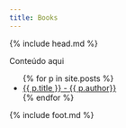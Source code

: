 ```yaml
---
title: Books
---
```

{% include head.md %}

Conteúdo aqui

<nav class="nav-primary" role="navigation" >
    <ul>
        {% for p in site.posts %}
        <li>
        	<a {% if p.url == page.url %}class="active"{% endif %} href="{{ site.baseurl }}{{ p.url }}">{{ p.title }} - {{ p.author}}</a>
        </li>
        {% endfor %}
    </ul>
</nav>

{% include foot.md %}